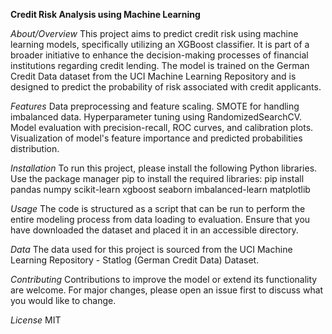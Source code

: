 **Credit Risk Analysis using Machine Learning**

*About/Overview*
This project aims to predict credit risk using machine learning models, specifically utilizing an XGBoost classifier. It is part of a broader initiative to enhance the decision-making processes of financial institutions regarding credit lending. The model is trained on the German Credit Data dataset from the UCI Machine Learning Repository and is designed to predict the probability of risk associated with credit applicants.

*Features*
Data preprocessing and feature scaling.
SMOTE for handling imbalanced data.
Hyperparameter tuning using RandomizedSearchCV.
Model evaluation with precision-recall, ROC curves, and calibration plots.
Visualization of model's feature importance and predicted probabilities distribution.

*Installation*
To run this project, please install the following Python libraries. Use the package manager pip to install the required libraries:
pip install pandas numpy scikit-learn xgboost seaborn imbalanced-learn matplotlib

*Usage*
The code is structured as a script that can be run to perform the entire modeling process from data loading to evaluation. Ensure that you have downloaded the dataset and placed it in an accessible directory.

*Data*
The data used for this project is sourced from the UCI Machine Learning Repository - Statlog (German Credit Data) Dataset.

*Contributing*
Contributions to improve the model or extend its functionality are welcome. For major changes, please open an issue first to discuss what you would like to change.

*License*
MIT


